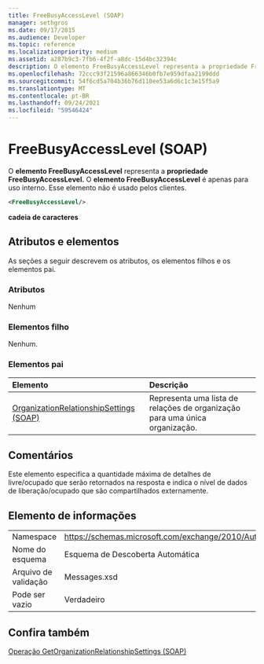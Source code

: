 ```yaml
---
title: FreeBusyAccessLevel (SOAP)
manager: sethgros
ms.date: 09/17/2015
ms.audience: Developer
ms.topic: reference
ms.localizationpriority: medium
ms.assetid: a287b9c3-7fb6-4f2f-a8dc-15d4bc32394c
description: O elemento FreeBusyAccessLevel representa a propriedade FreeBusyAccessLevel. O elemento FreeBusyAccessLevel é apenas para uso interno. Esse elemento não é usado pelos clientes.
ms.openlocfilehash: 72ccc93f21596a866346b0fb7e959dfaa2199ddd
ms.sourcegitcommit: 54f6cd5a704b36b76d110ee53a6d6c1c3e15f5a9
ms.translationtype: MT
ms.contentlocale: pt-BR
ms.lasthandoff: 09/24/2021
ms.locfileid: "59546424"
---
```

# <a name="freebusyaccesslevel-soap"></a>FreeBusyAccessLevel (SOAP)

O **elemento FreeBusyAccessLevel** representa a **propriedade FreeBusyAccessLevel.** O **elemento FreeBusyAccessLevel** é apenas para uso interno. Esse elemento não é usado pelos clientes. 
  
```XML
<FreeBusyAccessLevel/>
```

 **cadeia de caracteres**
## <a name="attributes-and-elements"></a>Atributos e elementos

As seções a seguir descrevem os atributos, os elementos filhos e os elementos pai.
  
### <a name="attributes"></a>Atributos

Nenhum
  
### <a name="child-elements"></a>Elementos filho

Nenhum.
  
### <a name="parent-elements"></a>Elementos pai

|**Elemento**|**Descrição**|
|:-----|:-----|
|[OrganizationRelationshipSettings (SOAP)](organizationrelationshipsettings-soap.md) <br/> |Representa uma lista de relações de organização para uma única organização.  <br/> |
   
## <a name="remarks"></a>Comentários

Este elemento especifica a quantidade máxima de detalhes de livre/ocupado que serão retornados na resposta e indica o nível de dados de liberação/ocupado que são compartilhados externamente. 
  
## <a name="element-information"></a>Elemento de informações

|||
|:-----|:-----|
|Namespace  <br/> |https://schemas.microsoft.com/exchange/2010/Autodiscover  <br/> |
|Nome do esquema  <br/> |Esquema de Descoberta Automática  <br/> |
|Arquivo de validação  <br/> |Messages.xsd  <br/> |
|Pode ser vazio  <br/> |Verdadeiro  <br/> |
   
## <a name="see-also"></a>Confira também



[Operação GetOrganizationRelationshipSettings (SOAP)](getorganizationrelationshipsettings-operation-soap.md)


